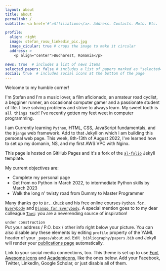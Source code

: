 ```yaml
---
layout: about
title: about
permalink: /
subtitle: <a href='#'>Affiliations</a>. Address. Contacts. Moto. Etc.

profile:
  align: right
  image: stefan_rosu_linkedin_pic.jpg
  image_cicular: true # crops the image to make it circular
  address: >
    <p align="center">Bucharest, Romania</p>

news: true  # includes a list of news items
selected_papers: false # includes a list of papers marked as "selected={true}"
social: true  # includes social icons at the bottom of the page
---
```


Welcome to my humble corner! 

I'm Ștefan and I'm a music lover, a film aficionado, an amateur road cyclist, a begginer runner, an occasional computer gamer and a passionate student of 
life. I love solving problems and strive to always learn. My sweet tooth is `all things tech`! I've recently gotten my feet weet in computer programming. 

I am Currently learning `Python`, HTML, CSS, JavaScript fundamentals, and the `Django` web framework. Add to that Jekyll on which I am building this
personal web page. This week, 8th-13th of August 2022, I've learned how to set up my domanin, NS, and my first AWS VPC with Nginx.

This page is hosted on GitHub Pages and it's a fork of the [`al-folio`](https://github.com/alshedivat/al-folio) Jekyll template. 

My current objectives are:
<ul>
  <li>Complete my personal page</li>
  <li>Get from no Python in March 2022, to intermediate Python skills by March 2023</li>
  <li>Walk the long n' twisty road from Dummy to Master Programmer</li>
</ul>

Many thanks go to [`Dr. Chuck`](http://www.dr-chuck.com) and his free online courses [`Python for Everybody`](https://www.py4e.com) and [`Django for Everybody`](https://www.dj4e.com). A special mention goes to to my dear colleague [`Tavi`](https://www.linkedin.com/in/octavian-erdei-53086223/): you are a neverending source of inspiration!

`under construction`<br>
Put your address / P.O. box / other info right below your picture. You can also disable any these elements by editing `profile` property of the YAML header of your `_pages/about.md`. Edit `_bibliography/papers.bib` and Jekyll will render your [publications page](/al-folio/publications/) automatically.

Link to your social media connections, too. This theme is set up to use [Font Awesome icons](http://fortawesome.github.io/Font-Awesome/) and [Academicons](https://jpswalsh.github.io/academicons/), like the ones below. Add your Facebook, Twitter, LinkedIn, Google Scholar, or just disable all of them.
